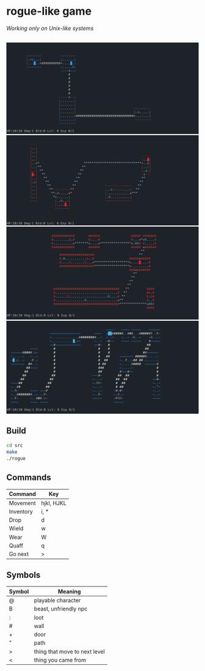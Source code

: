 rogue-like game
===============

*Working only on Unix-like systems*

##

![First level](img/1lvl.png)
![Third level](img/3lvl.png)
![Fourth level](img/4lvl.png)
![Fifth level](img/5lvl.png)

## Build

``` bash
cd src
make
./rogue
```

## Commands

| Command | Key |
|---|---|
| Movement  | hjkl, HJKL |
| Inventory | i, * |
| Drop      | d |
| Wield     | w |
| Wear      | W |
| Quaff     | q |
| Go next   | > |

## Symbols

| Symbol | Meaning |
|---|---|
| @ | playable character |
| B | beast, unfriendly npc |
| : | loot |
| # | wall |
| + | door |
| " | path |
| > | thing that move to next level |
| < | thing you came from |

